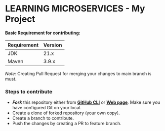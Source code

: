 # LEARNING MICROSERVICES - My Project

**Basic Requirement for contributing:**

| Requirement | Version |
|-------------|---------|
| JDK         | 21.x    |
| Maven       | 3.9.x   |

_Note:_ Creating Pull Request for merging your changes to main branch is must.

### Steps to contribute

- _**Fork**_ this repository either from **[GitHub CLI](https://cli.github.com)** or **[Web page](https://github.com)**. 
Make sure you have configured Git on your local.
- Create a clone of forked repository (your own copy).
- Create a branch to contribute.
- Push the changes by creating a PR to feature branch.
